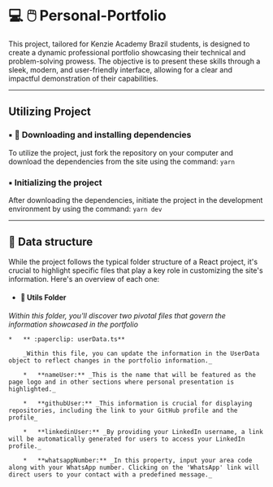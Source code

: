 # :computer: :computer_mouse: Personal-Portfolio

This project, tailored for Kenzie Academy Brazil students, is designed to create a dynamic professional portfolio showcasing their technical and problem-solving prowess. The objective is to present these skills through a sleek, modern, and user-friendly interface, allowing for a clear and impactful demonstration of their capabilities.

---

## Utilizing Project

### ▪️ :bug: Downloading and installing dependencies

To utilize the project, just fork the repository on your computer and download the dependencies from the site using the command: `yarn`

### ▪️ Initializing the project

After downloading the dependencies, initiate the project in the development environment by using the command: `yarn dev`

---

## :file_folder: Data structure

While the project follows the typical folder structure of a React project, it's crucial to highlight specific files that play a key role in customizing the site's information. Here's an overview of each one:

- #### :open_file_folder: Utils Folder

_Within this folder, you'll discover two pivotal files that govern the information showcased in the portfolio_

    *   ** :paperclip: userData.ts**

        _Within this file, you can update the information in the UserData object to reflect changes in the portfolio information._

        *   **nameUser:** _This is the name that will be featured as the page logo and in other sections where personal presentation is highlighted._

        *   **githubUser:** _This information is crucial for displaying repositories, including the link to your GitHub profile and the profile_

        *   **linkedinUser:** _By providing your LinkedIn username, a link will be automatically generated for users to access your LinkedIn profile._

        *   **whatsappNumber:** _In this property, input your area code along with your WhatsApp number. Clicking on the 'WhatsApp' link will direct users to your contact with a predefined message._
